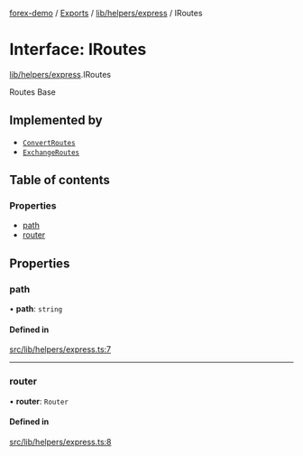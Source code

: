 [forex-demo](../README.md) / [Exports](../modules.md) / [lib/helpers/express](../modules/lib_helpers_express.md) / IRoutes

# Interface: IRoutes

[lib/helpers/express](../modules/lib_helpers_express.md).IRoutes

Routes Base

## Implemented by

- [`ConvertRoutes`](../classes/convert_routes.ConvertRoutes.md)
- [`ExchangeRoutes`](../classes/exchange_routes.ExchangeRoutes.md)

## Table of contents

### Properties

- [path](lib_helpers_express.IRoutes.md#path)
- [router](lib_helpers_express.IRoutes.md#router)

## Properties

### path

• **path**: `string`

#### Defined in

[src/lib/helpers/express.ts:7](https://github.com/suphero/forex-demo/blob/ef493db/src/lib/helpers/express.ts#L7)

---

### router

• **router**: `Router`

#### Defined in

[src/lib/helpers/express.ts:8](https://github.com/suphero/forex-demo/blob/ef493db/src/lib/helpers/express.ts#L8)
